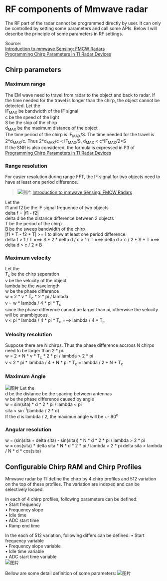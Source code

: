 # RF components of Mmwave radar
The RF part of the radar cannot be programmed directly by user. It can only be controlled by setting some parameters and call some APIs. Below I will describe the principle of some parameters in RF settings.  
  
Source:  
[Introduction to mmwave Sensing: FMCW Radars](https://training.ti.com/sites/default/files/docs/mmwaveSensing-FMCW-offlineviewing_0.pdf)  
[Programming Chirp Parameters in TI Radar Devices](https://www.ti.com/lit/pdf/swra553)  
  
## Chirp parameters

### Maximum range  
The EM wave need to travel from radar to the object and back to radar. If the time needed for the travel is longer than the chirp, the object cannot be detected. Let the   
IF<sub>MAX</sub> be bandwidth of the IF signal  
c be the speed of the light  
S be the slop of the chirp  
d<sub>MAX</sub> be the maximum distance of the object  
The time period of the chirp is IF<sub>MAX</sub>/S. The time needed for the travel is 2\*d<sub>MAX</sub>/c. Thus 2\*d<sub>MAX</sub>/c < IF<sub>MAX</sub>/S, d<sub>MAX</sub> < c\*IF<sub>MAX</sub>/2\*S  
If the SNR is also considered, the formula is expressed in P3 of [Programming Chirp Parameters in TI Radar Devices](https://www.ti.com/lit/pdf/swra553) 
  
### Range resolution
For easier resolution during range FFT, the IF signal for two objects need to have at least one period difference.  
>![图片](https://user-images.githubusercontent.com/85469000/169676410-13e1797d-bff3-4acd-b702-dc07cb850f40.png)
>[Introduction to mmwave Sensing: FMCW Radars](https://training.ti.com/sites/default/files/docs/mmwaveSensing-FMCW-offlineviewing_0.pdf) 
  
Let the  
f1 and f2 be the IF signal frequence of two objects  
delta f = |f1 - f2|  
delta d be the distance difference between 2 objects  
T be the period of the chirp  
B be the sweep bandwidth of the chirp  
|f1 \* T - f2 \* T| >= 1 to allow at least one period difference.  
delta f > 1 / T ===> S * 2 * delta d / c > 1 / T ===> delta d > c / 2 * S * T ===> delta d > c / 2 * B
  
### Maximum velocity
Let the  
T<sub>c</sub> be the chirp seperation  
v be the velocity of the object  
lambda be the wavelength  
w be the phase difference  
w = 2 * v * T<sub>c</sub> * 2 * pi / lambda  
v = w * lambda / 4 * pi * T<sub>c</sub>  
since the phase difference cannot be larger than pi, otherwise the velocity will be unambiguous.  
v < pi * lambda / 4 * pi * T<sub>c</sub> ===> lambda / 4 * T<sub>c</sub>  
  
### Velocity resolution 
Suppose there are N chirps. Thus the phase difference accross N chirps need to be larger than 2 * pi.  
w = 2 * N * v * T<sub>c</sub> * 2 * pi / lambda > 2 * pi  
v < 2 * pi * lambda / 4 * N * pi * T<sub>c</sub> = lambda / 2 * N * T<sub>c</sub>  
  
### Maximum Angle
![图片](https://user-images.githubusercontent.com/85469000/169677086-ea6abc5e-e8ee-49bd-ab85-20f228f8784a.png)
Let the  
d be the distance be the spacing between antennas  
w be the phase difference caused by angle  
w = sin(sita) * d * 2 * pi / lambda < pi  
sita < sin<sup>-1</sup>(lambda / 2 * d)  
If the d is lambda / 2, the maximun angle will be +- 90<sup>o</sup>  

### Angular resolution
w = (sin(sita + delta sita) - sin(sita)) * N * d * 2 * pi / lambda > 2 * pi  
w = cos(sita) * delta sita * N * d * 2 * pi / lambda > 2 * pi
delta sita > lambda / N * d * cos(sita)
  
## Configurable Chirp RAM and Chirp Profiles
Mmwave radar by TI define the chirp by 4 chirp profiles and 512 variation on the top of these profiles. The variation are indexed and can be selectively looped.  
  
In each of 4 chirp profiles, following parameters can be defined:  
• Start frequency  
• Frequency slope  
• Idle time  
• ADC start time  
• Ramp end time  
  
In the each of 512 variation, following differs can be defined:
• Start frequency variable  
• Frequency slope variable  
• Idle time variable  
• ADC start time variable  
![图片](https://user-images.githubusercontent.com/85469000/169678576-56c1ca47-c69f-474a-956a-ea09ae902f22.png)
  
Bellow are some detail definition of some parameters:
![图片](https://user-images.githubusercontent.com/85469000/169678604-10224c28-6905-4cdf-b61b-364b0f2f01f2.png)
